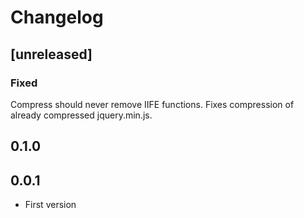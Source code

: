 # Changelog

## [unreleased]

### Fixed

Compress should never remove IIFE functions. Fixes compression of already compressed jquery.min.js.

## 0.1.0

## 0.0.1

- First version

